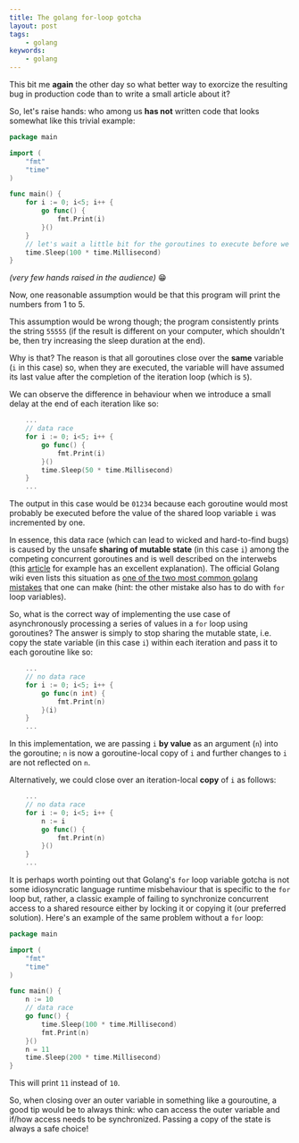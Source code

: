 ```yaml
---
title: The golang for-loop gotcha
layout: post
tags:
    - golang
keywords:
    - golang
---
```


This bit me **again** the other day so what better way to exorcize the
resulting bug in production code than to write a small article about
it?

So, let's raise hands: who among us **has not** written code that
looks somewhat like this trivial example:

```go
package main

import (
	"fmt"
	"time"
)

func main() {
	for i := 0; i<5; i++ {
		go func() {
			fmt.Print(i)
		}()
	}
    // let's wait a little bit for the goroutines to execute before we exit
	time.Sleep(100 * time.Millisecond)
}
```

*(very few hands raised in the audience)* :grin:

Now, one reasonable assumption would be that this program will print
the numbers from 1 to 5.

This assumption would be wrong though; the program consistently prints
the string `55555` (if the result is different on your computer, which
shouldn't be, then try increasing the sleep duration at the end).

Why is that? The reason is that all goroutines close over the **same**
variable (`i` in this case) so, when they are executed, the variable
will have assumed its last value after the completion of the iteration
loop (which is `5`).

We can observe the difference in behaviour when we introduce a small
delay at the end of each iteration like so:

```go
    ...
    // data race
	for i := 0; i<5; i++ {
		go func() {
			fmt.Print(i)
		}()
		time.Sleep(50 * time.Millisecond)
	}
    ...
```

The output in this case would be `01234` because each goroutine would
most probably be executed before the value of the shared loop variable
`i` was incremented by one.

In essence, this data race (which can lead to wicked and hard-to-find
bugs) is caused by the unsafe **sharing of mutable state** (in this
case `i`) among the competing concurrent goroutines and is well
described on the interwebs (this
[article](https://eli.thegreenplace.net/2019/go-internals-capturing-loop-variables-in-closures/)
for example has an excellent explanation). The official Golang wiki
even lists this situation as [one of the two most common golang
mistakes](https://github.com/golang/go/wiki/CommonMistakes) that one
can make (hint: the other mistake also has to do with `for` loop
variables).

So, what is the correct way of implementing the use case of
 asynchronously processing a series of values in a `for` loop using
 goroutines? The answer is simply to stop sharing the mutable state,
 i.e. copy the state variable (in this case `i`) within each iteration
 and pass it to each goroutine like so:

```go
    ...
    // no data race
	for i := 0; i<5; i++ {
		go func(n int) {
			fmt.Print(n)
		}(i)
	}
    ...
```

In this implementation, we are passing `i` **by value** as an argument
(`n`) into the goroutine; `n` is now a goroutine-local copy of `i` and
further changes to `i` are not reflected on `n`.

Alternatively, we could close over an iteration-local **copy** of `i`
as follows:

```go
    ...
    // no data race
	for i := 0; i<5; i++ {
        n := i
		go func() {
			fmt.Print(n)
		}()
	}
    ...
```

It is perhaps worth pointing out that Golang's `for` loop variable
gotcha is not some idiosyncratic language runtime misbehaviour that is
specific to the `for` loop but, rather, a classic example of failing
to synchronize concurrent access to a shared resource either by
locking it or copying it (our preferred solution). Here's an example
of the same problem without a `for` loop:

```go
package main

import (
	"fmt"
	"time"
)

func main() {
	n := 10
    // data race
	go func() {
		time.Sleep(100 * time.Millisecond)
		fmt.Print(n)
	}()
	n = 11
	time.Sleep(200 * time.Millisecond)
}
```

This will print `11` instead of `10`.

So, when closing over an outer variable in something like a
gouroutine, a good tip would be to always think: who can access the
outer variable and if/how access needs to be synchronized. Passing a
copy of the state is always a safe choice!
